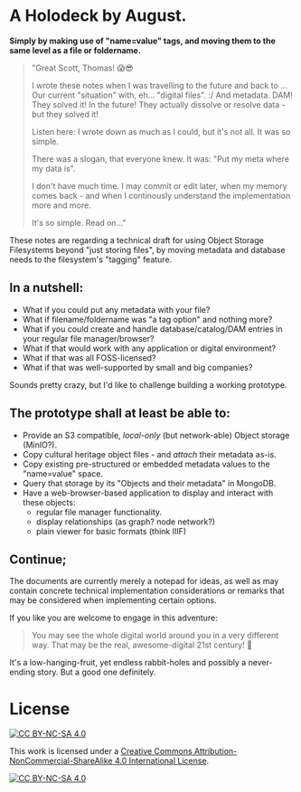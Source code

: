 # A Holodeck by August.

**Simply by making use of "name=value" tags, and moving them to the same level as a file or foldername.**


> "Great Scott, Thomas! 😱️😎️
>
> I wrote these notes when I was travelling to the future and back to ...
> Our current "situation" with, eh... "digital files". :/
> And metadata. DAM!
> They solved it! In the future!
> They actually dissolve or resolve data - but they solved it!
>
> Listen here:
> I wrote down as much as I could, but it's not all.
> It was so simple.
>
> There was a slogan, that everyone knew. It was:
> "Put my meta where my data is".
>
> I don't have much time.
> I may commit or edit later, when my memory comes back - and when I continously understand the implementation more and more.
>
> It's so simple. Read on..."


These notes are regarding a technical draft for using Object Storage
Filesystems beyond "just storing files", by moving metadata and database needs
to the filesystem's "tagging" feature.


## In a nutshell:

  * What if you could put any metadata with your file?
  * What if filename/foldername was "a tag option" and nothing more?
  * What if you could create and handle database/catalog/DAM entries in your regular file manager/browser?
  * What if that would work with any application or digital environment?
  * What if that was all FOSS-licensed?
  * What if that was well-supported by small and big companies?

Sounds pretty crazy, but I'd like to challenge building a working prototype.


## The prototype shall at least be able to:

  * Provide an S3 compatible, *local-only* (but network-able) Object storage (MinIO?).
  * Copy cultural heritage object files - and *attach* their metadata as-is.
  * Copy existing pre-structured or embedded metadata values to the "name=value" space.
  * Query that storage by its "Objects and their metadata" in MongoDB.
  * Have a web-browser-based application to display and interact with these objects:
    * regular file manager functionality.
    * display relationships (as graph? node network?)
    * plain viewer for basic formats (think IIIF)


## Continue;

The documents are currently merely a notepad for ideas, as well as may contain
concrete technical implementation considerations or remarks that may be
considered when implementing certain options.

If you like you are welcome to engage in this adventure:

> You may see the whole digital world around you in a very different way. That may be the real, awesome-digital 21st century! 🌟️

It's a low-hanging-fruit, yet endless rabbit-holes and possibly a never-ending story.
But a good one definitely.



# License

[![CC BY-NC-SA 4.0][cc-by-nc-sa-shield]][cc-by-nc-sa]

This work is licensed under a
[Creative Commons Attribution-NonCommercial-ShareAlike 4.0 International License][cc-by-nc-sa].

[![CC BY-NC-SA 4.0][cc-by-nc-sa-image]][cc-by-nc-sa]

[cc-by-nc-sa]: http://creativecommons.org/licenses/by-nc-sa/4.0/
[cc-by-nc-sa-image]: https://licensebuttons.net/l/by-nc-sa/4.0/88x31.png
[cc-by-nc-sa-shield]: https://img.shields.io/badge/License-CC%20BY--NC--SA%204.0-lightgrey.svg
